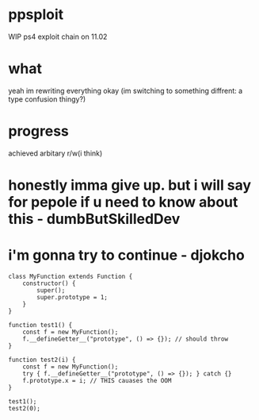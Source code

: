# ppsploit
WIP ps4 exploit chain on 11.02 
# what
yeah im rewriting everything okay (im switching to something diffrent: a type confusion thingy?)
# progress
achieved arbitary r/w(i think)

# honestly imma give up. but i will say for pepole if u need to know about this - dumbButSkilledDev

# i'm gonna try to continue - djokcho
```
class MyFunction extends Function {
    constructor() {
        super();
        super.prototype = 1;
    }
}

function test1() {
    const f = new MyFunction();
    f.__defineGetter__("prototype", () => {}); // should throw
}

function test2(i) {
    const f = new MyFunction();
    try { f.__defineGetter__("prototype", () => {}); } catch {}
    f.prototype.x = i; // THIS cauases the OOM
}

test1();
test2(0);
```
